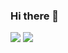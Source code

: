### Hi there 👋

<!--
**kotama7/kotama7** is a ✨ _special_ ✨ repository because its `README.md` (this file) appears on your GitHub profile.

Here are some ideas to get you started:

- 🔭 I’m currently working on ...
- 🌱 I’m currently learning ...
- 👯 I’m looking to collaborate on ...
- 🤔 I’m looking for help with ...
- 💬 Ask me about ...
- 📫 How to reach me: ...
- 😄 Pronouns: ...
- ⚡ Fun fact: ...
-->
![](https://github-readme-stats.vercel.app/api?username=kotama7&count_private=true&show_icons=true&theme=dracula)
![](https://github-readme-stats.vercel.app/api/top-langs/?username=kotama7&layout=compact&theme=dracula)